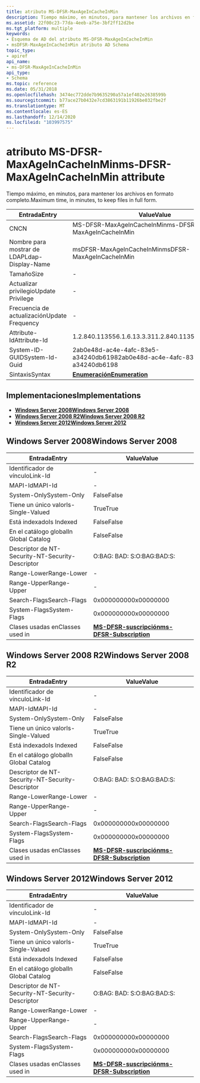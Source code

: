 ```yaml
---
title: atributo MS-DFSR-MaxAgeInCacheInMin
description: Tiempo máximo, en minutos, para mantener los archivos en formato completo.
ms.assetid: 22f00c23-77da-4eeb-a75e-3bf2ff12d2be
ms.tgt_platform: multiple
keywords:
- Esquema de AD del atributo MS-DFSR-MaxAgeInCacheInMin
- msDFSR-MaxAgeInCacheInMin atributo AD Schema
topic_type:
- apiref
api_name:
- ms-DFSR-MaxAgeInCacheInMin
api_type:
- Schema
ms.topic: reference
ms.date: 05/31/2018
ms.openlocfilehash: 3474ec772dde7b9635290a57a1ef402e2638599b
ms.sourcegitcommit: b77ace27b0432e7cd3863191b11926be032fbe2f
ms.translationtype: MT
ms.contentlocale: es-ES
ms.lasthandoff: 12/14/2020
ms.locfileid: "103997575"
---
```

# <a name="ms-dfsr-maxageincacheinmin-attribute"></a><span data-ttu-id="1abce-105">atributo MS-DFSR-MaxAgeInCacheInMin</span><span class="sxs-lookup"><span data-stu-id="1abce-105">ms-DFSR-MaxAgeInCacheInMin attribute</span></span>

<span data-ttu-id="1abce-106">Tiempo máximo, en minutos, para mantener los archivos en formato completo.</span><span class="sxs-lookup"><span data-stu-id="1abce-106">Maximum time, in minutes, to keep files in full form.</span></span>



| <span data-ttu-id="1abce-107">Entrada</span><span class="sxs-lookup"><span data-stu-id="1abce-107">Entry</span></span> | <span data-ttu-id="1abce-108">Value</span><span class="sxs-lookup"><span data-stu-id="1abce-108">Value</span></span> |
|-------------------|--------------------------------------|
| <span data-ttu-id="1abce-109">CN</span><span class="sxs-lookup"><span data-stu-id="1abce-109">CN</span></span>                | <span data-ttu-id="1abce-110">MS-DFSR-MaxAgeInCacheInMin</span><span class="sxs-lookup"><span data-stu-id="1abce-110">ms-DFSR-MaxAgeInCacheInMin</span></span>           |
| <span data-ttu-id="1abce-111">Nombre para mostrar de LDAP</span><span class="sxs-lookup"><span data-stu-id="1abce-111">Ldap-Display-Name</span></span> | <span data-ttu-id="1abce-112">msDFSR-MaxAgeInCacheInMin</span><span class="sxs-lookup"><span data-stu-id="1abce-112">msDFSR-MaxAgeInCacheInMin</span></span>            |
| <span data-ttu-id="1abce-113">Tamaño</span><span class="sxs-lookup"><span data-stu-id="1abce-113">Size</span></span>              | \-                                   |
| <span data-ttu-id="1abce-114">Actualizar privilegio</span><span class="sxs-lookup"><span data-stu-id="1abce-114">Update Privilege</span></span>  | \-                                   |
| <span data-ttu-id="1abce-115">Frecuencia de actualización</span><span class="sxs-lookup"><span data-stu-id="1abce-115">Update Frequency</span></span>  | \-                                   |
| <span data-ttu-id="1abce-116">Attribute-Id</span><span class="sxs-lookup"><span data-stu-id="1abce-116">Attribute-Id</span></span>      | <span data-ttu-id="1abce-117">1.2.840.113556.1.6.13.3.31</span><span class="sxs-lookup"><span data-stu-id="1abce-117">1.2.840.113556.1.6.13.3.31</span></span>           |
| <span data-ttu-id="1abce-118">System-ID-GUID</span><span class="sxs-lookup"><span data-stu-id="1abce-118">System-Id-Guid</span></span>    | <span data-ttu-id="1abce-119">2ab0e48d-ac4e-4afc-83e5-a34240db6198</span><span class="sxs-lookup"><span data-stu-id="1abce-119">2ab0e48d-ac4e-4afc-83e5-a34240db6198</span></span> |
| <span data-ttu-id="1abce-120">Sintaxis</span><span class="sxs-lookup"><span data-stu-id="1abce-120">Syntax</span></span>            | [<span data-ttu-id="1abce-121">**Enumeración**</span><span class="sxs-lookup"><span data-stu-id="1abce-121">**Enumeration**</span></span>](s-enumeration.md) |



## <a name="implementations"></a><span data-ttu-id="1abce-122">Implementaciones</span><span class="sxs-lookup"><span data-stu-id="1abce-122">Implementations</span></span>

-   [<span data-ttu-id="1abce-123">**Windows Server 2008**</span><span class="sxs-lookup"><span data-stu-id="1abce-123">**Windows Server 2008**</span></span>](#windows-server-2008)
-   [<span data-ttu-id="1abce-124">**Windows Server 2008 R2**</span><span class="sxs-lookup"><span data-stu-id="1abce-124">**Windows Server 2008 R2**</span></span>](#windows-server-2008-r2)
-   [<span data-ttu-id="1abce-125">**Windows Server 2012**</span><span class="sxs-lookup"><span data-stu-id="1abce-125">**Windows Server 2012**</span></span>](#windows-server-2012)

## <a name="windows-server-2008"></a><span data-ttu-id="1abce-126">Windows Server 2008</span><span class="sxs-lookup"><span data-stu-id="1abce-126">Windows Server 2008</span></span>



| <span data-ttu-id="1abce-127">Entrada</span><span class="sxs-lookup"><span data-stu-id="1abce-127">Entry</span></span> | <span data-ttu-id="1abce-128">Value</span><span class="sxs-lookup"><span data-stu-id="1abce-128">Value</span></span> |
|------------------------|------------------------------------------------------------------|
| <span data-ttu-id="1abce-129">Identificador de vínculo</span><span class="sxs-lookup"><span data-stu-id="1abce-129">Link-Id</span></span>                | \-                                                               |
| <span data-ttu-id="1abce-130">MAPI-Id</span><span class="sxs-lookup"><span data-stu-id="1abce-130">MAPI-Id</span></span>                | \-                                                               |
| <span data-ttu-id="1abce-131">System-Only</span><span class="sxs-lookup"><span data-stu-id="1abce-131">System-Only</span></span>            | <span data-ttu-id="1abce-132">False</span><span class="sxs-lookup"><span data-stu-id="1abce-132">False</span></span>                                                            |
| <span data-ttu-id="1abce-133">Tiene un único valor</span><span class="sxs-lookup"><span data-stu-id="1abce-133">Is-Single-Valued</span></span>       | <span data-ttu-id="1abce-134">True</span><span class="sxs-lookup"><span data-stu-id="1abce-134">True</span></span>                                                             |
| <span data-ttu-id="1abce-135">Está indexado</span><span class="sxs-lookup"><span data-stu-id="1abce-135">Is Indexed</span></span>             | <span data-ttu-id="1abce-136">False</span><span class="sxs-lookup"><span data-stu-id="1abce-136">False</span></span>                                                            |
| <span data-ttu-id="1abce-137">En el catálogo global</span><span class="sxs-lookup"><span data-stu-id="1abce-137">In Global Catalog</span></span>      | <span data-ttu-id="1abce-138">False</span><span class="sxs-lookup"><span data-stu-id="1abce-138">False</span></span>                                                            |
| <span data-ttu-id="1abce-139">Descriptor de NT-Security-</span><span class="sxs-lookup"><span data-stu-id="1abce-139">NT-Security-Descriptor</span></span> | <span data-ttu-id="1abce-140">O:BAG: BAD: S:</span><span class="sxs-lookup"><span data-stu-id="1abce-140">O:BAG:BAD:S:</span></span>                                                     |
| <span data-ttu-id="1abce-141">Range-Lower</span><span class="sxs-lookup"><span data-stu-id="1abce-141">Range-Lower</span></span>            | \-                                                               |
| <span data-ttu-id="1abce-142">Range-Upper</span><span class="sxs-lookup"><span data-stu-id="1abce-142">Range-Upper</span></span>            | \-                                                               |
| <span data-ttu-id="1abce-143">Search-Flags</span><span class="sxs-lookup"><span data-stu-id="1abce-143">Search-Flags</span></span>           | <span data-ttu-id="1abce-144">0x00000000</span><span class="sxs-lookup"><span data-stu-id="1abce-144">0x00000000</span></span>                                                       |
| <span data-ttu-id="1abce-145">System-Flags</span><span class="sxs-lookup"><span data-stu-id="1abce-145">System-Flags</span></span>           | <span data-ttu-id="1abce-146">0x00000000</span><span class="sxs-lookup"><span data-stu-id="1abce-146">0x00000000</span></span>                                                       |
| <span data-ttu-id="1abce-147">Clases usadas en</span><span class="sxs-lookup"><span data-stu-id="1abce-147">Classes used in</span></span>        | [<span data-ttu-id="1abce-148">**MS-DFSR-suscripción**</span><span class="sxs-lookup"><span data-stu-id="1abce-148">**ms-DFSR-Subscription**</span></span>](c-msdfsr-subscription.md)<br/> |



## <a name="windows-server-2008-r2"></a><span data-ttu-id="1abce-149">Windows Server 2008 R2</span><span class="sxs-lookup"><span data-stu-id="1abce-149">Windows Server 2008 R2</span></span>



| <span data-ttu-id="1abce-150">Entrada</span><span class="sxs-lookup"><span data-stu-id="1abce-150">Entry</span></span> | <span data-ttu-id="1abce-151">Value</span><span class="sxs-lookup"><span data-stu-id="1abce-151">Value</span></span> |
|------------------------|------------------------------------------------------------------|
| <span data-ttu-id="1abce-152">Identificador de vínculo</span><span class="sxs-lookup"><span data-stu-id="1abce-152">Link-Id</span></span>                | \-                                                               |
| <span data-ttu-id="1abce-153">MAPI-Id</span><span class="sxs-lookup"><span data-stu-id="1abce-153">MAPI-Id</span></span>                | \-                                                               |
| <span data-ttu-id="1abce-154">System-Only</span><span class="sxs-lookup"><span data-stu-id="1abce-154">System-Only</span></span>            | <span data-ttu-id="1abce-155">False</span><span class="sxs-lookup"><span data-stu-id="1abce-155">False</span></span>                                                            |
| <span data-ttu-id="1abce-156">Tiene un único valor</span><span class="sxs-lookup"><span data-stu-id="1abce-156">Is-Single-Valued</span></span>       | <span data-ttu-id="1abce-157">True</span><span class="sxs-lookup"><span data-stu-id="1abce-157">True</span></span>                                                             |
| <span data-ttu-id="1abce-158">Está indexado</span><span class="sxs-lookup"><span data-stu-id="1abce-158">Is Indexed</span></span>             | <span data-ttu-id="1abce-159">False</span><span class="sxs-lookup"><span data-stu-id="1abce-159">False</span></span>                                                            |
| <span data-ttu-id="1abce-160">En el catálogo global</span><span class="sxs-lookup"><span data-stu-id="1abce-160">In Global Catalog</span></span>      | <span data-ttu-id="1abce-161">False</span><span class="sxs-lookup"><span data-stu-id="1abce-161">False</span></span>                                                            |
| <span data-ttu-id="1abce-162">Descriptor de NT-Security-</span><span class="sxs-lookup"><span data-stu-id="1abce-162">NT-Security-Descriptor</span></span> | <span data-ttu-id="1abce-163">O:BAG: BAD: S:</span><span class="sxs-lookup"><span data-stu-id="1abce-163">O:BAG:BAD:S:</span></span>                                                     |
| <span data-ttu-id="1abce-164">Range-Lower</span><span class="sxs-lookup"><span data-stu-id="1abce-164">Range-Lower</span></span>            | \-                                                               |
| <span data-ttu-id="1abce-165">Range-Upper</span><span class="sxs-lookup"><span data-stu-id="1abce-165">Range-Upper</span></span>            | \-                                                               |
| <span data-ttu-id="1abce-166">Search-Flags</span><span class="sxs-lookup"><span data-stu-id="1abce-166">Search-Flags</span></span>           | <span data-ttu-id="1abce-167">0x00000000</span><span class="sxs-lookup"><span data-stu-id="1abce-167">0x00000000</span></span>                                                       |
| <span data-ttu-id="1abce-168">System-Flags</span><span class="sxs-lookup"><span data-stu-id="1abce-168">System-Flags</span></span>           | <span data-ttu-id="1abce-169">0x00000000</span><span class="sxs-lookup"><span data-stu-id="1abce-169">0x00000000</span></span>                                                       |
| <span data-ttu-id="1abce-170">Clases usadas en</span><span class="sxs-lookup"><span data-stu-id="1abce-170">Classes used in</span></span>        | [<span data-ttu-id="1abce-171">**MS-DFSR-suscripción**</span><span class="sxs-lookup"><span data-stu-id="1abce-171">**ms-DFSR-Subscription**</span></span>](c-msdfsr-subscription.md)<br/> |



## <a name="windows-server-2012"></a><span data-ttu-id="1abce-172">Windows Server 2012</span><span class="sxs-lookup"><span data-stu-id="1abce-172">Windows Server 2012</span></span>



| <span data-ttu-id="1abce-173">Entrada</span><span class="sxs-lookup"><span data-stu-id="1abce-173">Entry</span></span> | <span data-ttu-id="1abce-174">Value</span><span class="sxs-lookup"><span data-stu-id="1abce-174">Value</span></span> |
|------------------------|------------------------------------------------------------------|
| <span data-ttu-id="1abce-175">Identificador de vínculo</span><span class="sxs-lookup"><span data-stu-id="1abce-175">Link-Id</span></span>                | \-                                                               |
| <span data-ttu-id="1abce-176">MAPI-Id</span><span class="sxs-lookup"><span data-stu-id="1abce-176">MAPI-Id</span></span>                | \-                                                               |
| <span data-ttu-id="1abce-177">System-Only</span><span class="sxs-lookup"><span data-stu-id="1abce-177">System-Only</span></span>            | <span data-ttu-id="1abce-178">False</span><span class="sxs-lookup"><span data-stu-id="1abce-178">False</span></span>                                                            |
| <span data-ttu-id="1abce-179">Tiene un único valor</span><span class="sxs-lookup"><span data-stu-id="1abce-179">Is-Single-Valued</span></span>       | <span data-ttu-id="1abce-180">True</span><span class="sxs-lookup"><span data-stu-id="1abce-180">True</span></span>                                                             |
| <span data-ttu-id="1abce-181">Está indexado</span><span class="sxs-lookup"><span data-stu-id="1abce-181">Is Indexed</span></span>             | <span data-ttu-id="1abce-182">False</span><span class="sxs-lookup"><span data-stu-id="1abce-182">False</span></span>                                                            |
| <span data-ttu-id="1abce-183">En el catálogo global</span><span class="sxs-lookup"><span data-stu-id="1abce-183">In Global Catalog</span></span>      | <span data-ttu-id="1abce-184">False</span><span class="sxs-lookup"><span data-stu-id="1abce-184">False</span></span>                                                            |
| <span data-ttu-id="1abce-185">Descriptor de NT-Security-</span><span class="sxs-lookup"><span data-stu-id="1abce-185">NT-Security-Descriptor</span></span> | <span data-ttu-id="1abce-186">O:BAG: BAD: S:</span><span class="sxs-lookup"><span data-stu-id="1abce-186">O:BAG:BAD:S:</span></span>                                                     |
| <span data-ttu-id="1abce-187">Range-Lower</span><span class="sxs-lookup"><span data-stu-id="1abce-187">Range-Lower</span></span>            | \-                                                               |
| <span data-ttu-id="1abce-188">Range-Upper</span><span class="sxs-lookup"><span data-stu-id="1abce-188">Range-Upper</span></span>            | \-                                                               |
| <span data-ttu-id="1abce-189">Search-Flags</span><span class="sxs-lookup"><span data-stu-id="1abce-189">Search-Flags</span></span>           | <span data-ttu-id="1abce-190">0x00000000</span><span class="sxs-lookup"><span data-stu-id="1abce-190">0x00000000</span></span>                                                       |
| <span data-ttu-id="1abce-191">System-Flags</span><span class="sxs-lookup"><span data-stu-id="1abce-191">System-Flags</span></span>           | <span data-ttu-id="1abce-192">0x00000000</span><span class="sxs-lookup"><span data-stu-id="1abce-192">0x00000000</span></span>                                                       |
| <span data-ttu-id="1abce-193">Clases usadas en</span><span class="sxs-lookup"><span data-stu-id="1abce-193">Classes used in</span></span>        | [<span data-ttu-id="1abce-194">**MS-DFSR-suscripción**</span><span class="sxs-lookup"><span data-stu-id="1abce-194">**ms-DFSR-Subscription**</span></span>](c-msdfsr-subscription.md)<br/> |



 

 





